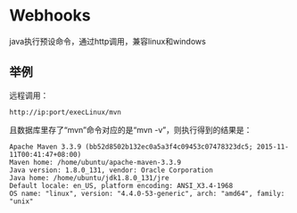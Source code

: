 # Webhooks

java执行预设命令，通过http调用，兼容linux和windows


## 举例

远程调用：
```
http://ip:port/execLinux/mvn
```

且数据库里存了“mvn”命令对应的是“mvn -v”，则执行得到的结果是：

```
Apache Maven 3.3.9 (bb52d8502b132ec0a5a3f4c09453c07478323dc5; 2015-11-11T00:41:47+08:00)
Maven home: /home/ubuntu/apache-maven-3.3.9
Java version: 1.8.0_131, vendor: Oracle Corporation
Java home: /home/ubuntu/jdk1.8.0_131/jre
Default locale: en_US, platform encoding: ANSI_X3.4-1968
OS name: "linux", version: "4.4.0-53-generic", arch: "amd64", family: "unix"
```

